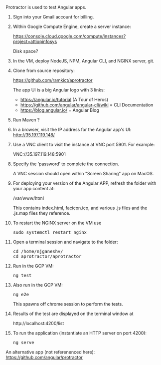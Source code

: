 Protractor is used to test Angular apps. 
   
1. Sign into your Gmail account for billing.
2. Within Google Compute Engine, create a server instance:

   <a target="_blank" href="
   https://console.cloud.google.com/compute/instances?project=attiopinfosys">
   https://console.cloud.google.com/compute/instances?project=attiopinfosys</a>
 
   Disk space?
 
3. In the VM, deploy NodeJS, NPM, Angular CLI, and NGINX server, git.

0. Clone from source repository:
 
   <a target="_blank" href="
   https://github.com/ramkict/aprotractor">
   https://github.com/ramkict/aprotractor</a>

   The app UI is a big Angular logo with 3 links:

   * https://angular.io/tutorial (A Tour of Heros)
   * https://github.com/angular/angular-cli/wiki = CLI Documentation
   * https://blog.angular.io/ = Angular Blog

0. Run Maven ?

0. In a browser, visit the IP address for the Angular app's UI: http://35.197.119.148/ 

0. Use a VNC client to visit the instance at VNC port 5901. For example:

   VNC://35.197.119.148:5901

0. Specify the ‘password’ to complete the connection.
 
   A VNC session should open within "Screen Sharing" app on MacOS.
 
0. For deploying your version of the Angular APP, refresh the folder with your app content at:

   /var/www/html
   
   This contains index.html, facicon.ico, and various .js files and the .js.map files they reference.
 
0. To restart the NGINX server on the VM use 

   <pre>
   sudo systemctl restart nginx
   </pre>

0. Open a terminal session and navigate to the folder:

   <pre>
   cd /home/njganeshv/
   cd aprotractor/aprotractor
   </pre>
   
0. Run in the GCP VM:

   <pre>
   ng test
   </pre>

0. Also run in the GCP VM:

   <pre>
   ng e2e
   </pre>

   This spawns off chrome session to perform the tests.

0. Results of the test are displayed on the terminal window at
   
   http://localhost:4200/list

0. To run the application (instantiate an HTTP server on port 4200):

   <pre>
   ng serve
   </pre>

An alternative app (not referenenced here): https://github.com/angular/protractor

